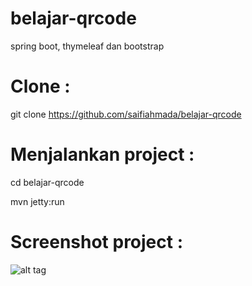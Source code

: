 # belajar-qrcode
spring boot, thymeleaf dan bootstrap

# Clone :
git clone https://github.com/saifiahmada/belajar-qrcode

# Menjalankan project :
cd belajar-qrcode

mvn jetty:run

# Screenshot project :
![alt tag](https://saifiahmada.files.wordpress.com/2015/03/selection_748.jpg)
